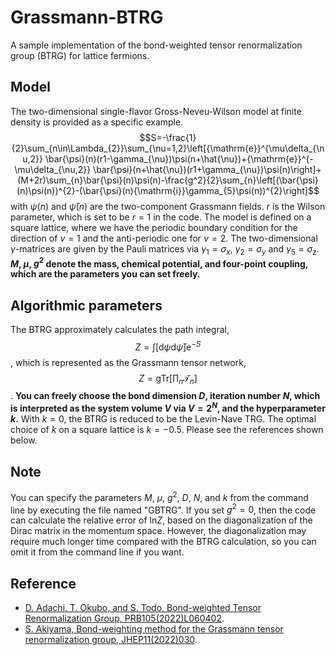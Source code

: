 # Grassmann-BTRG

A sample implementation of the bond-weighted tensor renormalization group (BTRG) for lattice fermions.

## Model

The two-dimensional single-flavor Gross-Neveu-Wilson model at finite density is provided as a specific example.
$$S=-\frac{1}{2}\sum_{n\in\Lambda_{2}}\sum_{\nu=1,2}\left[{\mathrm{e}}^{\mu\delta_{\nu,2}} \bar{\psi}(n)(r1-\gamma_{\nu})\psi(n+\hat{\nu})+{\mathrm{e}}^{-\mu\delta_{\nu,2}} \bar{\psi}(n+\hat{\nu})(r1+\gamma_{\nu})\psi(n)\right]+(M+2r)\sum_{n}\bar{\psi}(n)\psi(n)-\frac{g^2}{2}\sum_{n}\left[(\bar{\psi}(n)\psi(n))^{2}-(\bar{\psi}(n){\mathrm{i}}\gamma_{5}\psi(n))^{2}\right]$$
with $\psi(n)$ and $\bar{\psi}(n)$ are the two-component Grassmann fields. $r$ is the Wilson parameter, which is set to be $r=1$ in the code. The model is defined on a square lattice, where we have the periodic boundary condition for the direction of $\nu=1$ and the anti-periodic one for $\nu=2$. The two-dimensional $\gamma$-matrices are given by the Pauli matrices via $\gamma_{1}=\sigma_{x}$, $\gamma_{2}=\sigma_{y}$ and $\gamma_{5}=\sigma_{z}$. 
**$M$, $\mu$, $g^{2}$ denote the mass, chemical potential, and four-point coupling, which are the parameters you can set freely.**

## Algorithmic parameters

The BTRG approximately calculates the path integral,
$$Z=\int[{\mathrm{d}}\psi{\mathrm{d}}\bar{\psi}]{\mathrm e}^{-S}$$,
which is represented as the Grassmann tensor network,
$$Z={\mathrm{gTr}}\left[\prod_{n}\mathcal{T}_{n}\right]$$.
**You can freely choose the bond dimension $D$, iteration number $N$, which is interpreted as the system volume $V$ via $V=2^{N}$, and the hyperparameter $k$.** With $k=0$, the BTRG is reduced to be the Levin-Nave TRG. The optimal choice of $k$ on a square lattice is $k=-0.5$. Please see the references shown below.

## Note

You can specify the parameters $M$, $\mu$, $g^{2}$, $D$, $N$, and $k$ from the command line by executing the file named "GBTRG". If you set $g^{2}=0$, then the code can calculate the relative error of ${\mathrm{ln}}Z$, based on the diagonalization of the Dirac matrix in the momentum space. However, the diagonalization may require much longer time compared with the BTRG calculation, so you can omit it from the command line if you want.

## Reference

- [D. Adachi, T. Okubo, and S. Todo, Bond-weighted Tensor Renormalization Group, PRB105(2022)L060402](https://journals.aps.org/prb/abstract/10.1103/PhysRevB.105.L060402).
- [S. Akiyama, Bond-weighting method for the Grassmann tensor renormalization group, JHEP11(2022)030](https://link.springer.com/article/10.1007/JHEP11(2022)030).
